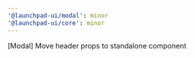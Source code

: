 ```yaml
---
'@launchpad-ui/modal': minor
'@launchpad-ui/core': minor
---
```


[Modal] Move header props to standalone component
